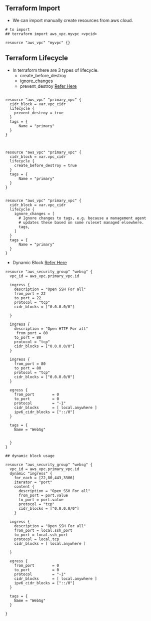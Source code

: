 ## Terraform Import
* We can import manually create resources from aws cloud.

```
# to import 
## terraform import aws_vpc.myvpc <vpcid>

resource "aws_vpc" "myvpc" {}
```

## Terraform Lifecycle
* In terraform there are 3 types of lifecycle.
    * create_before_destroy
    * ignore_changes
    * prevent_destroy [Refer Here](https://developer.hashicorp.com/terraform/language/meta-arguments/lifecycle)


```

resource "aws_vpc" "primary_vpc" {
  cidr_block = var.vpc_cidr
  lifecycle {
    prevent_destroy = true
  }
  tags = {
      Name = "primary"
  }
}



resource "aws_vpc" "primary_vpc" {
  cidr_block = var.vpc_cidr
  lifecycle {
    create_before_destroy = true
  }
  tags = {
      Name = "primary"
  }
}


resource "aws_vpc" "primary_vpc" {
  cidr_block = var.vpc_cidr
  lifecycle {
    ignore_changes = [
      # Ignore changes to tags, e.g. because a management agent
      # updates these based on some ruleset managed elsewhere.
      tags,
    ]
  }
  tags = {
      Name = "primary"
  }
}
```

* Dynamic Block [Refer Here](https://developer.hashicorp.com/terraform/language/expressions/dynamic-blocks)

```
resource "aws_security_group" "websg" {
  vpc_id = aws_vpc.primary_vpc.id

  ingress {
    description = "Open SSH For all"
    from_port = 22
    to_port = 22
    protocol = "tcp"
    cidr_blocks = ["0.0.0.0/0"]

  }

  ingress {
    description = "Open HTTP For all"
     from_port = 80
    to_port = 80
    protocol = "tcp"
    cidr_blocks = ["0.0.0.0/0"]
  }

  ingress {
    from_port = 80
    to_port = 80
    protocol = "tcp"
    cidr_blocks = ["0.0.0.0/0"]
  }

  egress {
    from_port        = 0
    to_port          = 0
    protocol         = "-1"
    cidr_blocks      = [ local.anywhere ]
    ipv6_cidr_blocks = ["::/0"]
  }

  tags = {
    Name = "WebSg" 


  }
}

## dynamic block usage 

resource "aws_security_group" "websg" {
  vpc_id = aws_vpc.primary_vpc.id
  dynamic "ingress" {
    for_each = [22,80,443,3306]
    iterator = "port"
    content {
      description = "Open SSH For all"
      from_port = port.value
      to_port = port.value
      protocol = "tcp"
      cidr_blocks = ["0.0.0.0/0"]
    }

  ingress {
    description = "Open SSH For all"
    from_port = local.ssh_port
    to_port = local.ssh_port
    protocol = local.tcp
    cidr_blocks = [ local.anywhere ]

  }

  egress {
    from_port        = 0
    to_port          = 0
    protocol         = "-1"
    cidr_blocks      = [ local.anywhere ]
    ipv6_cidr_blocks = ["::/0"]
  }

  tags = {
    Name = "WebSg" 
  }

}

```